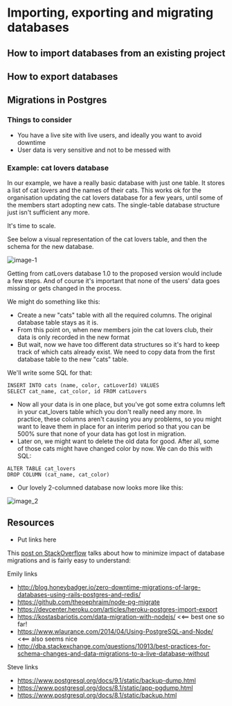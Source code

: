 # Importing, exporting and migrating databases

## How to import databases from an existing project

## How to export databases

## Migrations in Postgres

### Things to consider

- You have a live site with live users, and ideally you want to avoid downtime
- User data is very sensitive and not to be messed with


### Example: cat lovers database

In our example, we have a really basic database with just one table. It stores a list of cat lovers and the names of their cats. This works ok for the organisation updating the cat lovers database for a few years, until some of the members start adopting new cats. The single-table database structure just isn't sufficient any more.

It's time to scale.

See below a visual representation of the cat lovers table, and then the schema for the new database.

![image-1](/Users/emilybertwistle/FAC/READMES/week-7/Database_schema1.png)

Getting from catLovers database 1.0 to the proposed version would include a few steps. And of course it's important that none of the users' data goes missing or gets changed in the process.

We might do something like this:

- Create a new "cats" table with all the required columns. The original database table stays as it is.
- From this point on, when new members join the cat lovers club, their data is only recorded in the new format
- But wait, now we have too different data structures so it's hard to keep track of which cats already exist. We need to copy data from the first database table to the new "cats" table.

We'll write some SQL for that:

```
INSERT INTO cats (name, color, catLoverId) VALUES
SELECT cat_name, cat_color, id FROM catLovers
```
- Now all your data is in one place, but you've got some extra columns left in your cat_lovers table which you don't really need any more. In practice, these columns aren't causing you any problems, so you might want to leave them in place for an interim period so that you can be 500% sure that none of your data has got lost in migration.
- Later on, we might want to delete the old data for good. After all, some of those cats might have changed color  by now. We can do this with SQL:

```
ALTER TABLE cat_lovers
DROP COLUMN (cat_name, cat_color)
```

- Our lovely 2-columned database now looks more like this:

![image_2](/Users/emilybertwistle/FAC/READMES/week-7/Database_schema2.png)






## Resources

- Put links here

This [post on StackOverflow](http://dba.stackexchange.com/questions/10913/best-practices-for-schema-changes-and-data-migrations-to-a-live-database-without) talks about how to minimize impact of database migrations and is fairly easy to understand:

Emily links
- http://blog.honeybadger.io/zero-downtime-migrations-of-large-databases-using-rails-postgres-and-redis/
- https://github.com/theoephraim/node-pg-migrate
- https://devcenter.heroku.com/articles/heroku-postgres-import-export
- https://kostasbariotis.com/data-migration-with-nodejs/ <<== best one so far!
- https://www.wlaurance.com/2014/04/Using-PostgreSQL-and-Node/ <<== also seems nice
- http://dba.stackexchange.com/questions/10913/best-practices-for-schema-changes-and-data-migrations-to-a-live-database-without

Steve links
- https://www.postgresql.org/docs/9.1/static/backup-dump.html
- https://www.postgresql.org/docs/8.1/static/app-pgdump.html
- https://www.postgresql.org/docs/8.1/static/backup.html
